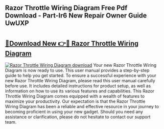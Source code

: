## Razor Throttle Wiring Diagram Free Pdf Download - Part-Ir6 New Repair Owner Guide UwUXP

# <h2><a href="http://dfr6lez.blite.top/?on=Razor+Throttle+Wiring+Diagram">🔗Download New 👉🔴 Razor Throttle Wiring Diagram</a></h2>

[![Razor Throttle Wiring Diagram download](https://i.imgur.com/lujVjoI.png)](http://dfr6lez.blite.top/?on=Razor+Throttle+Wiring+Diagram)
Your new Razor Throttle Wiring Diagram is now ready to use. This user manual provides a step-by-step guide to help you get started. To ensure a successful experience with your new Razor Throttle Wiring Diagram, please read this user manual carefully before use. It includes detailed instructions for product setup, as well as information on how to use its various features and capabilities. This Razor Throttle Wiring Diagram comes equipped with a wealth of features to maximize your productivity. Our expectation is that the Razor Throttle Wiring Diagram has been a reliable and effective resource in your journey to becoming proficient in using your new gadget. Should you need any assistance or clarification, please do not hesitate to contact our support team.
